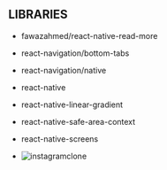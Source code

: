 ## LIBRARIES

- fawazahmed/react-native-read-more
- react-navigation/bottom-tabs
- react-navigation/native
- react-native
- react-native-linear-gradient
- react-native-safe-area-context
- react-native-screens


- ![instagramclone](https://github.com/user-attachments/assets/51315a9c-286b-4851-af19-e1d880b51464)

